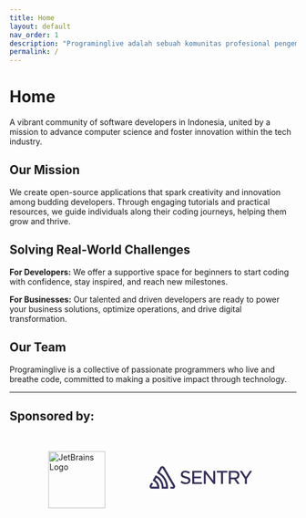 ```yaml
---
title: Home
layout: default
nav_order: 1
description: "Programinglive adalah sebuah komunitas profesional pengembang perangkat lunak yang berdomisili di Indonesia, berkomitmen untuk berkontribusi pada kemajuan ilmu komputer di Indonesia."
permalink: /
---
```


# Home

A vibrant community of software developers in Indonesia, united by a mission to advance computer science and foster innovation within the tech industry.

## Our Mission

We create open-source applications that spark creativity and innovation among budding developers. Through engaging tutorials and practical resources, we guide individuals along their coding journeys, helping them grow and thrive.

## Solving Real-World Challenges

**For Developers:** We offer a supportive space for beginners to start coding with confidence, stay inspired, and reach new milestones.

**For Businesses:** Our talented and driven developers are ready to power your business solutions, optimize operations, and drive digital transformation.

## Our Team

Programinglive is a collective of passionate programmers who live and breathe code, committed to making a positive impact through technology.

---

## Sponsored by:

<div style="display: flex; justify-content: space-evenly; padding-top:1rem;">
    <a href="https://www.jetbrains.com/?utm_source=programinglive" style="margin-top:1rem;">
        <img src="https://resources.jetbrains.com/storage/products/company/brand/logos/jb_beam.svg" width="100"  alt="JetBrains Logo" />
    </a>
    <a href="https://sentry.io/?utm_source=programinglive" style="margin-top:2rem;">
        <svg class="css-lfbo6j e1igk8x04" xmlns="http://www.w3.org/2000/svg" viewBox="0 0 222 66" width="200" height="60"><path d="M29,2.26a4.67,4.67,0,0,0-8,0L14.42,13.53A32.21,32.21,0,0,1,32.17,40.19H27.55A27.68,27.68,0,0,0,12.09,17.47L6,28a15.92,15.92,0,0,1,9.23,12.17H4.62A.76.76,0,0,1,4,39.06l2.94-5a10.74,10.74,0,0,0-3.36-1.9l-2.91,5a4.54,4.54,0,0,0,1.69,6.24A4.66,4.66,0,0,0,4.62,44H19.15a19.4,19.4,0,0,0-8-17.31l2.31-4A23.87,23.87,0,0,1,23.76,44H36.07a35.88,35.88,0,0,0-16.41-31.8l4.67-8a.77.77,0,0,1,1.05-.27c.53.29,20.29,34.77,20.66,35.17a.76.76,0,0,1-.68,1.13H40.6q.09,1.91,0,3.81h4.78A4.59,4.59,0,0,0,50,39.43a4.49,4.49,0,0,0-.62-2.28Z M124.32,28.28,109.56,9.22h-3.68V34.77h3.73V15.19l15.18,19.58h3.26V9.22h-3.73ZM87.15,23.54h13.23V20.22H87.14V12.53h14.93V9.21H83.34V34.77h18.92V31.45H87.14ZM71.59,20.3h0C66.44,19.06,65,18.08,65,15.7c0-2.14,1.89-3.59,4.71-3.59a12.06,12.06,0,0,1,7.07,2.55l2-2.83a14.1,14.1,0,0,0-9-3c-5.06,0-8.59,3-8.59,7.27,0,4.6,3,6.19,8.46,7.52C74.51,24.74,76,25.78,76,28.11s-2,3.77-5.09,3.77a12.34,12.34,0,0,1-8.3-3.26l-2.25,2.69a15.94,15.94,0,0,0,10.42,3.85c5.48,0,9-2.95,9-7.51C79.75,23.79,77.47,21.72,71.59,20.3ZM195.7,9.22l-7.69,12-7.64-12h-4.46L186,24.67V34.78h3.84V24.55L200,9.22Zm-64.63,3.46h8.37v22.1h3.84V12.68h8.37V9.22H131.08ZM169.41,24.8c3.86-1.07,6-3.77,6-7.63,0-4.91-3.59-8-9.38-8H154.67V34.76h3.8V25.58h6.45l6.48,9.2h4.44l-7-9.82Zm-10.95-2.5V12.6h7.17c3.74,0,5.88,1.77,5.88,4.84s-2.29,4.86-5.84,4.86Z" transform="translate(11, 11)" fill="#362d59"></path></svg>
    </a>
</div>